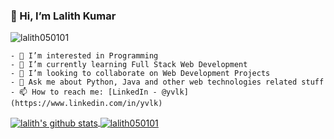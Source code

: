 ### 👋 Hi, I’m Lalith Kumar


<img src="https://komarev.com/ghpvc/?username=lalith050101" alt="lalith050101" />

```
- 👀 I’m interested in Programming
- 🌱 I’m currently learning Full Stack Web Development
- 💞️ I’m looking to collaborate on Web Development Projects
- 💬 Ask me about Python, Java and other web technologies related stuff
- 📫 How to reach me: [LinkedIn - @yvlk](https://www.linkedin.com/in/yvlk)
```

<a href="https://github.com/lalith050101">
 <img align="center" src="https://github-readme-stats.vercel.app/api?username=lalith050101&title_color=2be0ed&show_icons=true&theme=dark&line_height=27" alt="lalith's github stats"/>
</a>
<!--
 &title_color=ffffff&icon_color=bb2acf&text_color=daf7dc&bg_color=191919" 
 -->
<a href="https://github.com/lalith050101">
  <img align="center" src="https://github-readme-stats.vercel.app/api/top-langs/?username=lalith050101&title_color=2be0ed&theme=dark&layout=compact&hide_langs_below=1" alt="lalith050101" />
</a>
